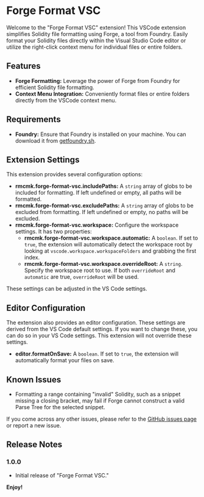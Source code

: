 # Forge Format VSC

Welcome to the "Forge Format VSC" extension! This VSCode extension simplifies Solidity file formatting using Forge, a tool from Foundry. Easily format your Solidity files directly within the Visual Studio Code editor or utilize the right-click context menu for individual files or entire folders.

## Features

- **Forge Formatting:** Leverage the power of Forge from Foundry for efficient Solidity file formatting.
- **Context Menu Integration:** Conveniently format files or entire folders directly from the VSCode context menu.

## Requirements

- **Foundry:** Ensure that Foundry is installed on your machine. You can download it from [getfoundry.sh](https://getfoundry.sh/).

## Extension Settings

This extension provides several configuration options:

- **rmcmk.forge-format-vsc.includePaths:** A `string` array of globs to be included for formatting. If left undefined or empty, all paths will be formatted.
- **rmcmk.forge-format-vsc.excludePaths:** A `string` array of globs to be excluded from formatting. If left undefined or empty, no paths will be excluded.
- **rmcmk.forge-format-vsc.workspace:** Configure the workspace settings. It has two properties:
  - **rmcmk.forge-format-vsc.workspace.automatic:** A `boolean`. If set to `true`, the extension will automatically detect the workspace root by looking at `vscode.workspace.workspaceFolders` and grabbing the first index.
  - **rmcmk.forge-format-vsc.workspace.overrideRoot:** A `string`. Specify the workspace root to use. If both `overrideRoot` and `automatic` are true, `overrideRoot` will be used.

These settings can be adjusted in the VS Code settings.

## Editor Configuration

The extension also provides an editor configuration. These settings are derived from the VS Code default settings. If you want to change these, you can do so in your VS Code settings. This extension will not override these settings. 

- **editor.formatOnSave:** A `boolean`. If set to `true`, the extension will automatically format your files on save.

## Known Issues

- Formatting a range containing "invalid" Solidity, such as a snippet missing a closing bracket, may fail if Forge cannot construct a valid Parse Tree for the selected snippet.

If you come across any other issues, please refer to the [GitHub issues page](https://github.com/rmcmk/forge-format-vsc/issues) or report a new issue.

## Release Notes

### 1.0.0

- Initial release of "Forge Format VSC."

**Enjoy!**